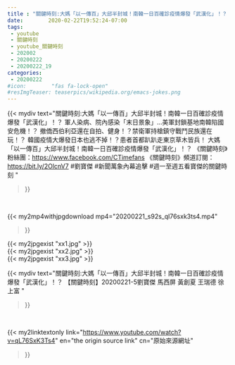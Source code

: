 ```yaml
---
title : "關鍵時刻:大媽「以一傳百」大邱半封城！南韓一日百確診疫情爆發「武漢化」！？ 【關鍵時刻】20200221-5劉寶傑 馬西屏 黃創夏 王瑞德 徐上富 "
date:        2020-02-22T19:52:24-07:00
tags:
 - youtube
 - 關鍵時刻
 - youtube_關鍵時刻
 - 202002
 - 20200222
 - 20200222_19
categories:
 - 20200222
#icon:        "fas fa-lock-open"
#resImgTeaser: teaserpics/wikipedia.org/emacs-jokes.png
---
```


{{< mydiv text="關鍵時刻:大媽「以一傳百」大邱半封城！南韓一日百確診疫情爆發「武漢化」！？ 軍人染病、院內感染「末日景象」…美軍封鎖基地南韓陷國安危機！？ 撤僑西伯利亞還在自拍、健身！？禁衛軍持槍鎮守戰鬥民族還在玩！？ 韓國疫情大爆發日本也逃不掉！？患者首都趴趴走東京草木皆兵！ 大媽「以一傳百」大邱半封城！南韓一日百確診疫情爆發「武漢化」！？  《關鍵時刻》粉絲團：https://www.facebook.com/CTimefans 《關鍵時刻》頻道訂閱：https://bit.ly/2OlcnV7  #劉寶傑 #新聞萬象內幕追擊 #週一至週五看寶傑的關鍵時刻 "
>}}
<br>


{{< my2mp4withjpgdownload mp4="20200221_s92s_ql76sxk3ts4.mp4"
>}}

{{< my2jpgexist "xx1.jpg" >}}<br>
{{< my2jpgexist "xx2.jpg" >}}<br>
{{< my2jpgexist "xx3.jpg" >}}<br>



{{< mydiv text="關鍵時刻:大媽「以一傳百」大邱半封城！南韓一日百確診疫情爆發「武漢化」！？ 【關鍵時刻】20200221-5劉寶傑 馬西屏 黃創夏 王瑞德 徐上富 "
>}}
<br>

{{< my2linktextonly link="https://www.youtube.com/watch?v=qL76SxK3Ts4"
en="the origin source link" cn="原始來源網址"
>}}


<br>

